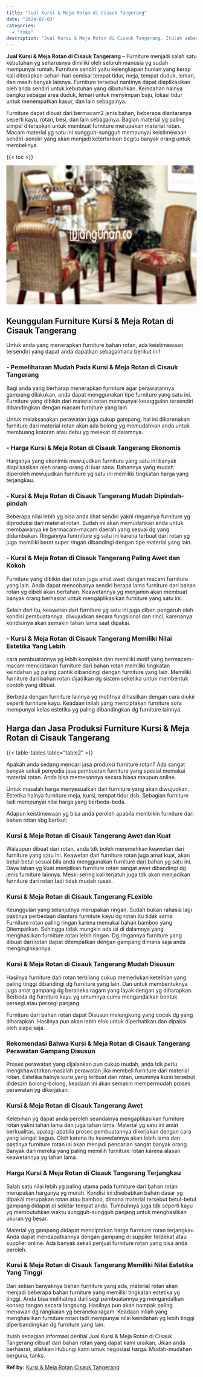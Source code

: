 ```yaml
---
title: "Jual Kursi & Meja Rotan di Cisauk Tangerang"
date: "2024-07-03"
categories: 
  - "toko"
description: "Jual Kursi & Meja Rotan di Cisauk Tangerang. Itulah sebagian informasi perihal Jual Kursi & Meja Rotan di Cisauk Tangerang dibuat dari bahan rotan yang dapat..."
---
```


**Jual Kursi & Meja Rotan di Cisauk Tangerang** – Furniture menjadi salah satu kebutuhan yg seharusnya dimiliki oleh seluruh manusia yg sudah mempunyai rumah. Furniture sendiri yaitu kelengkapan hunian yang kerap kali diterapkan sehari-hari semisal tempat tidur, meja, tempat duduk, lemari, dan masih banyak lainnya. Furniture tersebut nantinya dapat diaplikasikan oleh anda sendiri untuk kebutuhan yang dibutuhkan. Keindahan halnya bangku sebagai area duduk, lemari untuk menyimpan baju, lokasi tidur untuk menempatkan kasur, dan lain sebagainya.

Furniture dapat dibuat dari bermacam2 jenis bahan, beberapa diantaranya seperti kayu, rotan, besi, dan lain sebagainya. Bagian material yg paling simpel diterapkan untuk membuat furniture merupakan material rotan. Macam material yg satu ini sungguh-sungguh mempunyai keistimewaan sendiri-sendiri yang akan menjadi ketertarikan begitu banyak orang untuk membelinya.

{{< toc >}}

![Jual Kursi & Meja Rotan di Cisauk Tangerang](/images/kursi-meja-rotan-murah18.png)

## Keunggulan Furniture Kursi & Meja Rotan di Cisauk Tangerang

Untuk anda yang menerapkan furniture bahan rotan, ada keistimewaan tersendiri yang dapat anda dapatkan sebagaimana berikut ini!

### \- Pemeliharaan Mudah Pada Kursi & Meja Rotan di Cisauk Tangerang

Bagi anda yang berharap menerapkan furniture agar perawatannya gampang dilakukan, anda dapat menggunakan tipe furniture yang satu ini. Furniture yang dibikin dari material rotan mempunyai keunggulan tersendiri dibandingkan dengan macam furniture yang lain.

Untuk melaksanakan perawatan juga cukup gampang, hal ini dikarenakan furniture dari material rotan akan ada bolong yg memudahkan anda untuk membuang kotoran atau debu yg melekat di dalamnya.

### \- Harga Kursi & Meja Rotan di Cisauk Tangerang Ekonomis

Harganya yang ekonimis mewujudkan furniture yang satu ini banyak diaplikasikan oleh orang-orang di luar sana. Bahannya yang mudah diperoleh mewujudkan furniture yg satu ini memiliki tingkatan harga yang terjangkau.

### \- Kursi & Meja Rotan di Cisauk Tangerang Mudah Dipindah-pindah

Beberapa nilai lebih yg bisa anda lihat sendiri yakni ringannya furniture yg diproduksi dari material rotan. Sudah ini akan memudahkan anda untuk membawanya ke bermacam-macam daerah yang sesuai dg yang didambakan. Ringannya funrniture yg satu ini karena terbuat dari rotan yg juga memiliki berat super ringan dibandingi dengan tipe material yang lain.

### \- Kursi & Meja Rotan di Cisauk Tangerang Paling Awet dan Kokoh

Furniture yang dibikin dari rotan juga amat awet dengan macam furniture yang lain. Anda dapat mencobanya sendiri berapa lama furniture dari bahan rotan yg dibeli akan bertahan. Keawetannya yg menjamin akan membuat banyak orang berhasrat untuk mengaplikasikan furniture yang satu ini.

Selain dari itu, keawetan dari furniture yg satu ini juga diberi pengaruh oleh kondisi pembuatannya. diwujudkan secara fungsional dan rinci, karenanya kondisinya akan semakin tahan lama saat dipakai.

### \- Kursi & Meja Rotan di Cisauk Tangerang Memiliki Nilai Estetika Yang Lebih

cara pembuatannya yg lebih kompleks dan memiliki motif yang bermacam-macam menciptakan furniture dari bahan rotan memiliki tingkatan keindahan yg paling cantik dibandingi dengan furniture yang lain. Memiliki furniture dari bahan rotan dijadikan dg sistem seketika untuk membentuk contoh yang dibuat.

Berbeda dengan furniture lainnya yg motifnya dihasilkan dengan cara diukir seperti furniture kayu. Keadaan inilah yang menciptakan furniture sofa mempunyai kelas estetika yg paling dibandingkan dg furniture lainnya.

## Harga dan Jasa Produksi Furniture Kursi & Meja Rotan di Cisauk Tangerang

{{< table-tables table="table2" >}}

Apakah anda sedang mencari jasa produksi furniture rotan? Ada sangat banyak sekali penyedia jasa pembuatan furniture yang spesial memakai material rotan. Anda bisa memesannya secara biasa maupun online.

Untuk masalah harga menyesuaikan dari furniture yang akan diwujudkan. Estetika halnya furniture meja, kursi, tempat tidur dsb. Sebagian furniture tadi mempunyai nilai harga yang berbeda-beda.

Adapun keistimewaan yg bisa anda peroleh apabila membikin furniture dari bahan rotan sbg berikut:

### Kursi & Meja Rotan di Cisauk Tangerang Awet dan Kuat

Walaupun dibuat dari rotan, anda tdk boleh meremehkan keawetan dari furniture yang satu ini. Keawetan dari furniture rotan juga amat kuat, akan betul-betul sesuai bila anda menggunakan furniture dari bahan yg satu ini. Daya tahan yg kuat menjdikan furniture rotan sangat awet dibandingi dg jenis furniture lainnya. Meski sering kali terjatuh juga tdk akan menjadikan furniture dari rotan tadi tidak mudah rusak.

### Kursi & Meja Rotan di Cisauk Tangerang FLexible

Keunggulan yang selanjutnya merupakan ringan. Sudah bukan rahasia lagi pastinya perbedaan diantara furniture kayu dg rotan itu tidak sama. Furniture rotan paling ringan karena memakai bahan bamboo yang Ditempatkan. Sehingga tidak mungkin ada isi di dalamnya yang menghasilkan furniture rotan lebih ringan. Dg ringannya furniture yang dibuat dari rotan dapat ditempatkan dengan gampang dimana saja anda menginginkannya.

### Kursi & Meja Rotan di Cisauk Tangerang Mudah Disusun

Hasilnya furniture dari rotan terbilang cukup memerlukan ketelitian yang paling tinggi dibandingi dg furniture yang lain. Dan untuk membentuknya juga amat gampang dg beraneka ragam yang layak dengan yg diharapkan. Berbeda dg furniture kayu yg umumnya cuma mengandalkan bentuk persegi atau persegi panjang.

Furniture dari bahan rotan dapat Disusun melengkung yang cocok dg yang diharapkan. Hasilnya pun akan lebih elok untuk diperhatikan dan dipakai oleh siapa saja.

### Rekomendasi Bahwa Kursi & Meja Rotan di Cisauk Tangerang Perawatan Gampang Disusun

Proses perawatan yang dijalankan pun cukup mudah, anda tdk perlu mengkhawatirkan masalah perawatan jika membeli furniture dari material rotan. Estetika halnya kursi yang terbuat dari rotan, umumnya kursi tersebut didesain bolong-bolong, keadaan ini akan semakin mempermudah proses perawatan yg dikerjakan.

### Kursi & Meja Rotan di Cisauk Tangerang Awet

Kelebihan yg dapat anda peroleh seandainya mengaplikasikan furniture rotan yakni tahan lama dan juga tahan lama. Material yg satu ini amat berkualitas, apalagi apabila proses pembuatannya dikerjakan dengan cara yang sangat bagus. Oleh karena itu keawetannya akan lebih lama dan pastinya furniture rotan ini akan menjadi pencarian sangat banyak orang. Banyak dari mereka yang paling memilih furniture rotan karena alasan keawetannya yg tahan lama.

### Harga Kursi & Meja Rotan di Cisauk Tangerang Terjangkau

Salah satu nilai lebih yg paling utama pada furniture dari bahan rotan merupakan harganya yg murah. Kondisi ini disebabkan bahan dasar yg dipakai merupakan rotan atau bamboo, dimana material tersebut betul-betul gampang didapat di sekitar tempat anda. Tumbuhnya juga tdk seperti kayu yg membutuhkan waktu sungguh-sungguh panjang untuk menghasilkan ukuran yg besar.

Material yg gampang didapat menciptakan harga furniture rotan terjangkau. Anda dapat mendapatkannya dengan gampang di supplier terdekat atau supplier online. Ada banyak sekali penjual furniture rotan yang bisa anda peroleh.

### Kursi & Meja Rotan di Cisauk Tangerang Memiliki Nilai Estetika Yang Tinggi

Dari sekian banyaknya bahan furniture yang ada, material rotan akan menjadi beberapa bahan furniture yang memiliki tingkatan estetika yg tinggi. Anda bisa melihatnya dari segi pembuatannya yg mengandalkan konsep tangan secara langsung. Hasilnya pun akan nampak paling menawan dg rangkaian yg beraneka ragam. Keadaan inilah yang menghasilkan furniture rotan tadi mempunyai nilai keindahan yg lebih tinggi diperbandingkan dg furniture yang lain.

Itulah sebagian informasi perihal Jual Kursi & Meja Rotan di Cisauk Tangerang dibuat dari bahan rotan yang dapat kami uraikan, Jikan anda berhasrat, silahkan Hubungi kami untuk negosiasi harga. Mudah-mudahan berguna, tanks.

**Ref by:** [Kursi & Meja Rotan Cisauk Tangerang](https://id.wikipedia.org/wiki/Kursi)
